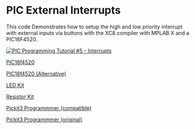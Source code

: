 # PIC External Interrupts
This code Demonstrates how to setup the high and low priority interrupt with external inputs via buttons with the XC8 compiler with MPLAB X and a PIC18F4520.

[![PIC Programming Tutorial #5 - Interrupts](https://img.youtube.com/vi/MiPxVmj_nHI/0.jpg)](https://www.youtube.com/watch?v=MiPxVmj_nHI "PIC Programming Tutorial #5 - Interrupts")

<a href="https://amzn.to/2oTHRqm">PIC18f4520</a>

<a href="https://amzn.to/2p2PsmV">PIC18f4520  (Alternative)</a>

<a href="https://amzn.to/2x5Fq8a">LED Kit</a>

<a href="https://amzn.to/2COwEBA">Resistor Kit</a>

<a href="https://amzn.to/2BzKsiE">Pickit3 Programmmer (compatible)</a>

<a href="https://www.microchip.com/Developmenttools/ProductDetails/PartNo/PG164130">Pickit3 Programmmer (original)</a>


